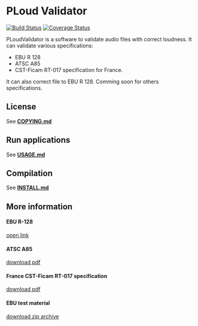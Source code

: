 # PLoud Validator

[![Build Status](https://travis-ci.org/mikrosimage/loudness_validator.svg?branch=develop)](https://travis-ci.org/mikrosimage/loudness_validator)
[![Coverage Status](https://coveralls.io/repos/mikrosimage/loudness_validator/badge.svg)](https://coveralls.io/r/mikrosimage/loudness_validator)  

PLoudValidator is a software to validate audio files with correct loudness.
It can validate various specifications:

* EBU R 128
* ATSC A85
* CST-Ficam RT-017 specification for France.

It can also correct file to EBU R 128.
Comming soon for others specifications.


## License

See [**COPYING.md**](COPYING.md)

## Run applications

See [**USAGE.md**](USAGE.md)

## Compilation

See [**INSTALL.md**](INSTALL.md)

## More information 

#### EBU R-128  
[open link](https://tech.ebu.ch/docs/tech/tech3343.pdf)

#### ATSC A85  
[download pdf](http://atsc.org/wp-content/uploads/2015/03/Techniques-for-establishing-and-maintaining-audio-loudness.pdf)

#### France CST-Ficam RT-017 specification  
[download pdf](http://www.arpp-pub.org/IMG/pdf/140911_-_Pub_TV_et_intensite_sonore_v-def-2.pdf)

#### EBU test material  
[download zip archive](https://tech.ebu.ch/files/live/sites/tech/files/shared/testmaterial/ebu-loudness-test-setv04.zip)

